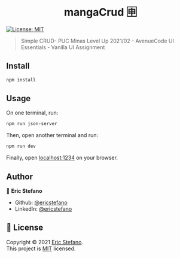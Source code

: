 <h1 align="center">mangaCrud 🈸️</h1>
<p>
  <a href="https://github.com/ericstefano/mangaCrud/blob/master/LICENSE" target="_blank">
    <img alt="License: MIT" src="https://img.shields.io/github/license/ericstefano/mangaCrud" />
  </a>
</p>

> Simple CRUD- PUC Minas Level Up 2021/02 - AvenueCode UI Essentials - Vanilla UI Assignment

## Install

```sh
npm install
```

## Usage

On one terminal, run:

```sh
npm run json-server
```

Then, open another terminal and run:

```sh
npm run dev
```

Finally, open [localhost:1234](http:localhost:1234) on your browser.

## Author

👤 **Eric Stefano**

- Github: [@ericstefano](https://github.com/ericstefano)
- LinkedIn: [@ericstefano](https://linkedin.com/in/ericstefano)

## 📝 License

Copyright © 2021 [Eric Stefano](https://github.com/ericstefano).<br />
This project is [MIT](https://github.com/ericstefano/mangaCrud/blob/master/LICENSE) licensed.
